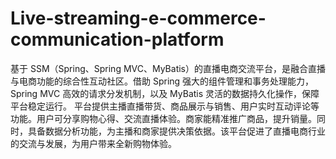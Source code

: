 # Live-streaming-e-commerce-communication-platform
基于 SSM（Spring、Spring MVC、MyBatis）的直播电商交流平台，是融合直播与电商功能的综合性互动社区。借助 Spring 强大的组件管理和事务处理能力，Spring MVC 高效的请求分发机制，以及 MyBatis 灵活的数据持久化操作，保障平台稳定运行。  平台提供主播直播带货、商品展示与销售、用户实时互动评论等功能。用户可分享购物心得、交流直播体验。商家能精准推广商品，提升销量。同时，具备数据分析功能，为主播和商家提供决策依据。该平台促进了直播电商行业的交流与发展，为用户带来全新购物体验。 
